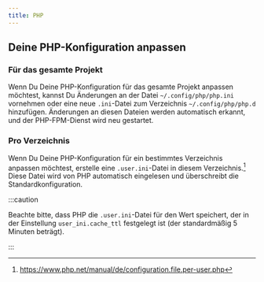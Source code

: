 ```yaml
---
title: PHP
---
```


## Deine PHP-Konfiguration anpassen

### Für das gesamte Projekt

Wenn Du Deine PHP-Konfiguration für das gesamte Projekt anpassen möchtest, kannst Du Änderungen an der Datei `~/.config/php/php.ini` vornehmen oder eine neue `.ini`-Datei zum Verzeichnis `~/.config/php/php.d` hinzufügen. Änderungen an diesen Dateien werden automatisch erkannt, und der PHP-FPM-Dienst wird neu gestartet.

### Pro Verzeichnis

Wenn Du Deine PHP-Konfiguration für ein bestimmtes Verzeichnis anpassen möchtest, erstelle eine `.user.ini`-Datei in diesem Verzeichnis.[^1] Diese Datei wird von PHP automatisch eingelesen und überschreibt die Standardkonfiguration.

:::caution

Beachte bitte, dass PHP die `.user.ini`-Datei für den Wert speichert, der in der Einstellung `user_ini.cache_ttl` festgelegt ist (der standardmäßig 5 Minuten beträgt).

:::

[^1]: https://www.php.net/manual/de/configuration.file.per-user.php
